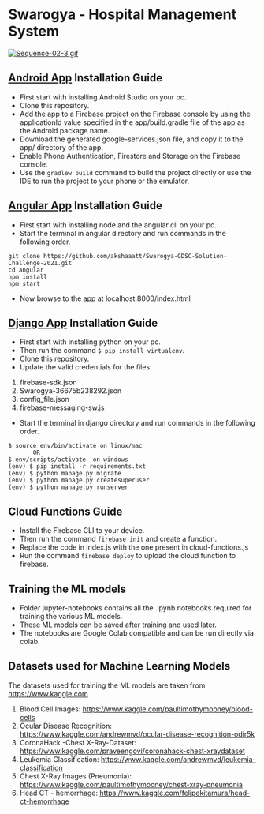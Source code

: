 # Swarogya - Hospital Management System

[![Sequence-02-3.gif](https://i.postimg.cc/j59QkxWj/Sequence-02-3.gif)](https://postimg.cc/wyXm1dQK)

## [Android App](https://play.google.com/store/apps/details?id=com.swarogya.app) Installation Guide

- First start with installing Android Studio on your pc.
- Clone this repository.
- Add the app to a Firebase project on the Firebase console by using the applicationId value specified in the app/build.gradle file of the app as the Android package name.
- Download the generated google-services.json file, and copy it to the app/ directory of the app.
- Enable Phone Authentication, Firestore and Storage on the Firebase console.
- Use the ```gradlew build``` command to build the project directly or use the IDE to run the project to your phone or the emulator.

## [Angular App](https://www.swarogya.com) Installation Guide

- First start with installing node and the angular cli on your pc.
- Start the terminal in angular directory and run commands in the following order.
```
git clone https://github.com/akshaaatt/Swarogya-GDSC-Solution-Challenge-2021.git
cd angular
npm install
npm start
```
- Now browse to the app at localhost:8000/index.html

## [Django App](https://app.swarogya.com) Installation Guide

- First start with installing python on your pc.
- Then run the command ```$ pip install virtualenv```.
- Clone this repository.
- Update the valid credentials for the files: 
1. firebase-sdk.json
2. Swarogya-36675b238292.json
3. config_file.json
4. firebase-messaging-sw.js
- Start the terminal in django directory and run commands in the following order.
```$ virtualenv env 
$ source env/bin/activate on linux/mac
       OR
$ env/scripts/activate  on windows
(env) $ pip install -r requirements.txt
(env) $ python manage.py migrate
(env) $ python manage.py createsuperuser
(env) $ python manage.py runserver
```
## Cloud Functions Guide

- Install the Firebase CLI to your device.
- Then run the command ```firebase init``` and create a function.
- Replace the code in index.js with the one present in cloud-functions.js
- Run the command ```firebase deploy``` to upload the cloud function to firebase.

## Training the ML models

- Folder jupyter-notebooks contains all the .ipynb notebooks required for training the various ML models.
- These ML models can be saved after training and used later.
- The notebooks are Google Colab compatible and can be run directly via colab.

## Datasets used for Machine Learning Models

The datasets used for training the ML models are taken from https://www.kaggle.com

1. Blood Cell Images: https://www.kaggle.com/paultimothymooney/blood-cells
2. Ocular Disease Recognition: https://www.kaggle.com/andrewmvd/ocular-disease-recognition-odir5k
3. CoronaHack -Chest X-Ray-Dataset: https://www.kaggle.com/praveengovi/coronahack-chest-xraydataset
4. Leukemia Classification: https://www.kaggle.com/andrewmvd/leukemia-classification
5. Chest X-Ray Images (Pneumonia): https://www.kaggle.com/paultimothymooney/chest-xray-pneumonia
6. Head CT - hemorrhage: https://www.kaggle.com/felipekitamura/head-ct-hemorrhage
